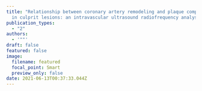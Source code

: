 ```yaml
---
title: "Relationship between coronary artery remodeling and plaque composition
  in culprit lesions: an intravascular ultrasound radiofrequency analysis"
publication_types:
  - "2"
authors:
  - '""'
draft: false
featured: false
image:
  filename: featured
  focal_point: Smart
  preview_only: false
date: 2021-06-13T00:37:33.044Z
---
```

